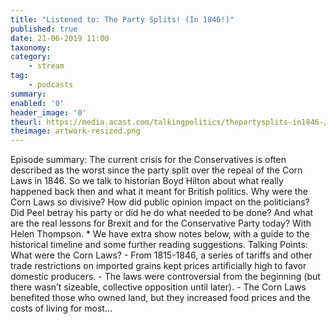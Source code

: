 ```yaml
---
title: "Listened to: The Party Splits! (In 1846!)"
published: true
date: 21-06-2019 11:00
taxonomy:
category:
	- stream
tag:
	- podcasts
summary:
enabled: '0'
header_image: '0'
theurl: https://media.acast.com/talkingpolitics/thepartysplits-in1846-/media.mp3
theimage: artwork-resized.png
--- 
```

Episode summary: The current crisis for the Conservatives is often described as the worst since the party split over the repeal of the Corn Laws in 1846. So we talk to historian Boyd Hilton about what really happened back then and what it meant for British politics. Why were the Corn Laws so divisive? How did public opinion impact on the politicians? Did Peel betray his party or did he do what needed to be done? And what are the real lessons for Brexit and for the Conservative Party today? With Helen Thompson. * We have extra show notes below, with a guide to the historical timeline and some further reading suggestions. Talking Points: What were the Corn Laws? - From 1815-1846, a series of tariffs and other trade restrictions on imported grains kept prices artificially high to favor domestic producers. - The laws were controversial from the beginning (but there wasn’t sizeable, collective opposition until later). - The Corn Laws benefited those who owned land, but they increased food prices and the costs of living for most…
